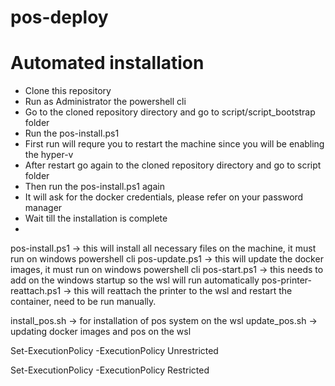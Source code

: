 # pos-deploy
# Automated installation

- Clone this repository
- Run as Administrator the powershell cli
- Go to the cloned repository directory and go to script/script_bootstrap folder
- Run the pos-install.ps1
- First run will requre you to restart the machine since you will be enabling the hyper-v
- After restart go again to the cloned repository directory and go to script folder
- Then run the pos-install.ps1 again
- It will ask for the docker credentials, please refer on your password manager
- Wait till the installation is complete
- 

pos-install.ps1 -> this will install all necessary files on the machine, it must run on windows powershell cli
pos-update.ps1 -> this will update the docker images, it must run on windows powershell cli
pos-start.ps1 -> this needs to add on the windows startup so the wsl will run automatically
pos-printer-reattach.ps1 -> this will reattach the printer to the wsl and restart the container, need to be run manually.

install_pos.sh -> for installation of pos system on the wsl
update_pos.sh -> updating docker images and pos on the wsl

Set-ExecutionPolicy -ExecutionPolicy Unrestricted

Set-ExecutionPolicy -ExecutionPolicy Restricted
